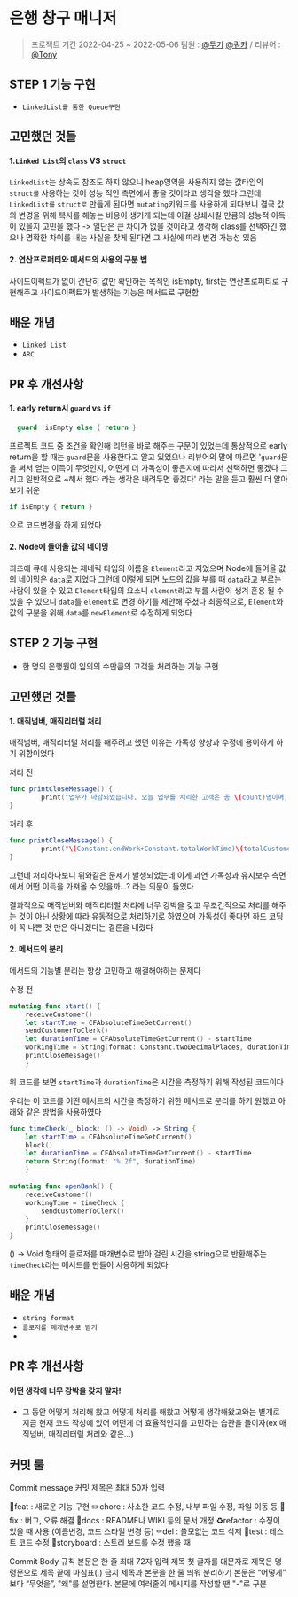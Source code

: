 # 은행 창구 매니저 
> 프로젝트 기간 2022-04-25 ~ 2022-05-06 
팀원 : [@두기](https://github.com/doogie97) [@쿼카](https://github.com/Quokkaaa) / 리뷰어 : [@Tony](https://github.com/Monsteel)

## STEP 1 기능 구현
- `LinkedList를 통한 Queue구현`

## 고민했던 것들
#### 1.`Linked List`의 `class` VS `struct`
`LinkedList`는 상속도 참조도 하지 않으니 heap영역을 사용하지 않는 값타입의 `struct를` 사용하는 것이 성능 적인 측면에서 좋을 것이라고 생각을 했다
그런데 `LinkedList를` `struct로` 만들게 된다면 `mutating`키워드를 사용하게 되다보니 결국 값의 변경을 위해 복사를 해놓는 비용이 생기게 되는데 이걸 상쇄시킬 만큼의 성능적 이득이 있을지 고민을 했다
-> 일단은 큰 차이가 없을 것이라고 생각해 class를 선택하긴 했으나 명확한 차이를 내는 사실을 찾게 된다면 그 사실에 따라 변경 가능성 있음

#### 2. 연산프로퍼티와 메서드의 사용의 구분 법
사이드이펙트가 없이 간단히 값만 확인하는 목적인 isEmpty, first는 연산프로퍼티로 구현해주고 사이드이펙트가 발생하는 기능은 메서드로 구현함

## 배운 개념
- `Linked List`
- `ARC`

## PR 후 개선사항
#### 1. early return시 `guard` vs `if`
```swift
  guard !isEmpty else { return }
```
프로젝트 코드 중 조건을 확인해 리턴을 바로 해주는 구문이 있었는데 통상적으로 early return을 할 때는 `guard`문을 사용한다고 알고 있었으나 리뷰어의 말에 따르면
'`guard`문을 써서 얻는 이득이 무엇인지, 어떤게 더 가독성이 좋은지에 따라서 선택하면 좋겠다 그리고 일반적으로 ~해서 했다 라는 생각은 내려두면 좋겠다' 라는 말을 듣고
훨씬 더 알아보기 쉬운

```swift
if isEmpty { return }
```
으로 코드변경을 하게 되었다

#### 2. Node에 들어올 값의 네이밍
최초에 큐에 사용되는 제네릭 타입의 이름을 `Element`라고 지었으며 Node에 들어올 값의 네이밍은 `data`로 지었다
그런데 이렇게 되면 노드의 값을 부를 때 `data`라고 부르는 사람이 있을 수 있고 `Element`타입의 요소니 `element`라고 부를 사람이 생겨 혼용 될 수 있을 수 있으니 `data`를 `element`로 변경 하기를 제안해 주셨다
최종적으로, `Element`와 값의 구분을 위해 `data`를 `newElement`로 수정하게 되었다


## STEP 2 기능 구현
- 한 명의 은행원이 임의의 수만큼의 고객을 처리하는 기능 구현

## 고민했던 것들
#### 1. 매직넘버, 매직리터럴 처리
매직넘버, 매직리터럴 처리를 해주려고 했던 이유는 가독성 향상과 수정에 용이하게 하기 위함이었다

처리 전
```swift
func printCloseMessage() {
        print("업무가 마감되었습니다. 오늘 업무를 처리한 고객은 총 \(count)명이며, 총 업무시간은 \(seconds)초입니다.")
}
```

처리 후
```swift
func printCloseMessage() {
        print("\(Constant.endWork+Constant.totalWorkTime)\(totalCustomerCount)\(Constant.numberOfPeople+Constant.totalWorkTime)\(workingTime)\(Constant.seconds)")
}
```

그런데 처리하다보니 위와같은 문제가 발생되었는데 이게 과연 가독성과 유지보수 측면에서 어떤 이득을 가져올 수 있을까...?
라는 의문이 들었다

결과적으로 매직넘버와 매직리터럴 처리에 너무 강박을 갖고 무조건적으로 처리를 해주는 것이 아닌 상황에 따라 유동적으로 처리하기로 하였으며 가독성이 좋다면 하드 코딩이 꼭 나쁜 것 만은 아니겠다는 결론을 내렸다

#### 2. 메서드의 분리
메서드의 기능별 분리는 항상 고민하고 해결해야하는 문제다

수정 전
```swift
mutating func start() {
    receiveCustomer()
    let startTime = CFAbsoluteTimeGetCurrent()
    sendCustomerToClerk()
    let durationTime = CFAbsoluteTimeGetCurrent() - startTime
    workingTime = String(format: Constant.twoDecimalPlaces, durationTime)
    printCloseMessage()
    }
```
위 코드를 보면 `startTime`과 `durationTime`은 시간을 측정하기 위해 작성된 코드이다

우리는 이 코드를 어떤 메서드의 시간을 측정하기 위한 메서드로 분리를 하기 원했고 아래와 같은 방법을 사용하였다

```swift
func timeCheck(_ block: () -> Void) -> String {
    let startTime = CFAbsoluteTimeGetCurrent()
    block()
    let durationTime = CFAbsoluteTimeGetCurrent() - startTime
    return String(format: "%.2f", durationTime)
    }
    
mutating func openBank() {
    receiveCustomer()
    workingTime = timeCheck {
        sendCustomerToClerk()
    }
    printCloseMessage()
}
```

() -> Void 형태의 클로저를 매개변수로 받아 걸린 시간을 string으로 반환해주는 `timeCheck`라는 메서드를 만들어 사용하게 되었다

## 배운 개념
- `string format`
- `클로저를 매개변수로 받기`
- 

## PR 후 개선사항
#### 어떤 생각에 너무 강박을 갖지 말자!
- 그 동안 어떻게 처리해 왔고 어떻게 처리를 해왔고 어떻게 생각해왔고와는 별개로 지금 현재 코드 작성에 있어 어떤게 더 효율적인지를 고민하는 습관을 들이자(ex 매직넘버, 매직리터럴 처리와 같은...)

## 커밋 룰
Commit message
커밋 제목은 최대 50자 입력

💎feat : 새로운 기능 구현
✏️chore : 사소한 코드 수정, 내부 파일 수정, 파일 이동 등
🔨fix : 버그, 오류 해결
📝docs : README나 WIKI 등의 문서 개정
♻️refactor : 수정이 있을 때 사용 (이름변경, 코드 스타일 변경 등)
⚰️del : 쓸모없는 코드 삭제
🔬test : 테스트 코드 수정
📱storyboard : 스토리 보드를 수정 했을 때

Commit Body 규칙
본문은 한 줄 최대 72자 입력
제목 첫 글자를 대문자로
제목은 명령문으로
제목 끝에 마침표(.) 금지
제목과 본문을 한 줄 띄워 분리하기
본문은 “어떻게” 보다 “무엇을”, "왜"를 설명한다.
본문에 여러줄의 메시지를 작성할 땐 "-"로 구분

